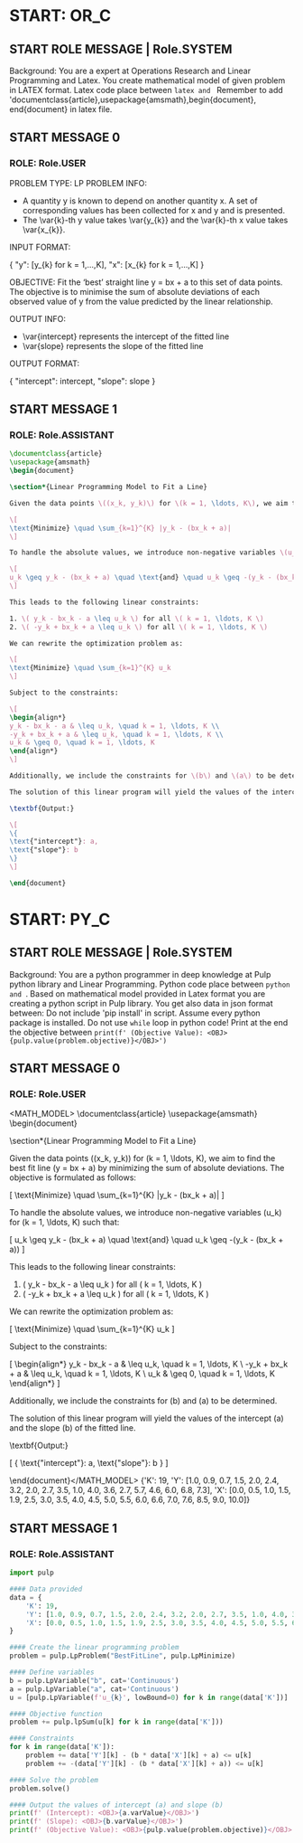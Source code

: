 # START: OR_C 
## START ROLE MESSAGE | Role.SYSTEM 
Background: You are a expert at Operations Research and Linear Programming and Latex. You create mathematical model of given problem in LATEX format. Latex code place between ```latex and ``` Remember to add 'documentclass{article},usepackage{amsmath},begin{document}, end{document} in latex file. 
## START MESSAGE 0 
### ROLE: Role.USER
<DESCRIPTION>
PROBLEM TYPE: LP
PROBLEM INFO:

- A quantity y is known to depend on another quantity x. A set of corresponding values has been collected for x and y and is presented.
- The \var{k}-th y value takes \var{y_{k}} and the \var{k}-th x value takes \var{x_{k}}.

INPUT FORMAT:

{
    "y": [y_{k} for k = 1,...,K],
    "x": [x_{k} for k = 1,...,K]
}


OBJECTIVE: Fit the ‘best’ straight line y = bx + a to this set of data points. The objective is to minimise the sum of absolute deviations of each observed value of y from the value predicted by the linear relationship.

OUTPUT INFO:

- \var{intercept} represents the intercept of the fitted line
- \var{slope} represents the slope of the fitted line

OUTPUT FORMAT:

{
    "intercept": intercept,
    "slope": slope
}
</DESCRIPTION>


## START MESSAGE 1 
### ROLE: Role.ASSISTANT
```latex
\documentclass{article}
\usepackage{amsmath}
\begin{document}

\section*{Linear Programming Model to Fit a Line}

Given the data points \((x_k, y_k)\) for \(k = 1, \ldots, K\), we aim to find the best fit line \(y = bx + a\) by minimizing the sum of absolute deviations. The objective is formulated as follows:

\[
\text{Minimize} \quad \sum_{k=1}^{K} |y_k - (bx_k + a)|
\]

To handle the absolute values, we introduce non-negative variables \(u_k\) for \(k = 1, \ldots, K\) such that:

\[
u_k \geq y_k - (bx_k + a) \quad \text{and} \quad u_k \geq -(y_k - (bx_k + a))
\]

This leads to the following linear constraints:

1. \( y_k - bx_k - a \leq u_k \) for all \( k = 1, \ldots, K \)
2. \( -y_k + bx_k + a \leq u_k \) for all \( k = 1, \ldots, K \)

We can rewrite the optimization problem as:

\[
\text{Minimize} \quad \sum_{k=1}^{K} u_k
\]

Subject to the constraints:

\[
\begin{align*}
y_k - bx_k - a & \leq u_k, \quad k = 1, \ldots, K \\
-y_k + bx_k + a & \leq u_k, \quad k = 1, \ldots, K \\
u_k & \geq 0, \quad k = 1, \ldots, K
\end{align*}
\]

Additionally, we include the constraints for \(b\) and \(a\) to be determined.

The solution of this linear program will yield the values of the intercept \(a\) and the slope \(b\) of the fitted line.

\textbf{Output:}

\[
\{
\text{"intercept"}: a,
\text{"slope"}: b
\}
\]

\end{document}
```

# START: PY_C 
## START ROLE MESSAGE | Role.SYSTEM 
Background: You are a python programmer in deep knowledge at Pulp python library and Linear Programming. Python code place between ```python and ```. Based on mathematical model provided in Latex format you are creating a python script in Pulp library. You get also data in json format between: <DATA></DATA> Do not include 'pip install' in script. Assume every python package is installed. Do not use `while` loop in python code! Print at the end the objective between <OBJ></OBJ> `print(f' (Objective Value): <OBJ>{pulp.value(problem.objective)}</OBJ>')` 
## START MESSAGE 0 
### ROLE: Role.USER
<MATH_MODEL>
\documentclass{article}
\usepackage{amsmath}
\begin{document}

\section*{Linear Programming Model to Fit a Line}

Given the data points \((x_k, y_k)\) for \(k = 1, \ldots, K\), we aim to find the best fit line \(y = bx + a\) by minimizing the sum of absolute deviations. The objective is formulated as follows:

\[
\text{Minimize} \quad \sum_{k=1}^{K} |y_k - (bx_k + a)|
\]

To handle the absolute values, we introduce non-negative variables \(u_k\) for \(k = 1, \ldots, K\) such that:

\[
u_k \geq y_k - (bx_k + a) \quad \text{and} \quad u_k \geq -(y_k - (bx_k + a))
\]

This leads to the following linear constraints:

1. \( y_k - bx_k - a \leq u_k \) for all \( k = 1, \ldots, K \)
2. \( -y_k + bx_k + a \leq u_k \) for all \( k = 1, \ldots, K \)

We can rewrite the optimization problem as:

\[
\text{Minimize} \quad \sum_{k=1}^{K} u_k
\]

Subject to the constraints:

\[
\begin{align*}
y_k - bx_k - a & \leq u_k, \quad k = 1, \ldots, K \\
-y_k + bx_k + a & \leq u_k, \quad k = 1, \ldots, K \\
u_k & \geq 0, \quad k = 1, \ldots, K
\end{align*}
\]

Additionally, we include the constraints for \(b\) and \(a\) to be determined.

The solution of this linear program will yield the values of the intercept \(a\) and the slope \(b\) of the fitted line.

\textbf{Output:}

\[
\{
\text{"intercept"}: a,
\text{"slope"}: b
\}
\]

\end{document}</MATH_MODEL>
<DATA>
{'K': 19, 'Y': [1.0, 0.9, 0.7, 1.5, 2.0, 2.4, 3.2, 2.0, 2.7, 3.5, 1.0, 4.0, 3.6, 2.7, 5.7, 4.6, 6.0, 6.8, 7.3], 'X': [0.0, 0.5, 1.0, 1.5, 1.9, 2.5, 3.0, 3.5, 4.0, 4.5, 5.0, 5.5, 6.0, 6.6, 7.0, 7.6, 8.5, 9.0, 10.0]}</DATA>


## START MESSAGE 1 
### ROLE: Role.ASSISTANT
```python
import pulp

#### Data provided
data = {
    'K': 19,
    'Y': [1.0, 0.9, 0.7, 1.5, 2.0, 2.4, 3.2, 2.0, 2.7, 3.5, 1.0, 4.0, 3.6, 2.7, 5.7, 4.6, 6.0, 6.8, 7.3],
    'X': [0.0, 0.5, 1.0, 1.5, 1.9, 2.5, 3.0, 3.5, 4.0, 4.5, 5.0, 5.5, 6.0, 6.6, 7.0, 7.6, 8.5, 9.0, 10.0]
}

#### Create the linear programming problem
problem = pulp.LpProblem("BestFitLine", pulp.LpMinimize)

#### Define variables
b = pulp.LpVariable("b", cat='Continuous')
a = pulp.LpVariable("a", cat='Continuous')
u = [pulp.LpVariable(f'u_{k}', lowBound=0) for k in range(data['K'])]

#### Objective function
problem += pulp.lpSum(u[k] for k in range(data['K']))

#### Constraints
for k in range(data['K']):
    problem += data['Y'][k] - (b * data['X'][k] + a) <= u[k]
    problem += -(data['Y'][k] - (b * data['X'][k] + a)) <= u[k]

#### Solve the problem
problem.solve()

#### Output the values of intercept (a) and slope (b)
print(f' (Intercept): <OBJ>{a.varValue}</OBJ>')
print(f' (Slope): <OBJ>{b.varValue}</OBJ>')
print(f' (Objective Value): <OBJ>{pulp.value(problem.objective)}</OBJ>')
```

